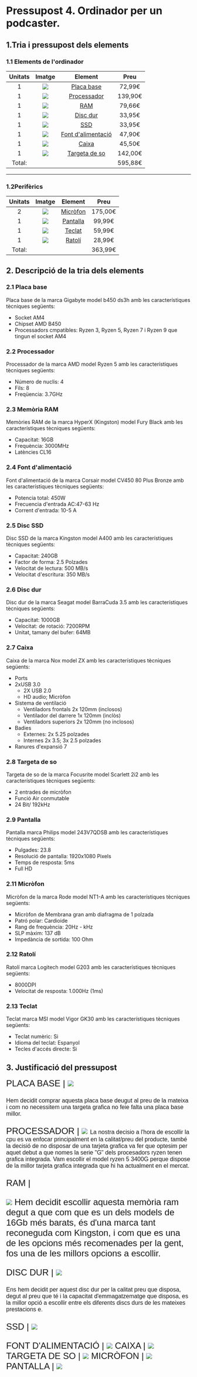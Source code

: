 # Pressupost 4. Ordinador per un podcaster.

## 1.Tria i pressupost dels elements
### 1.1 Elements de l'ordinador
|Unitats|Imatge| Element          | Preu |
|:----:|:-----:|:----------------:|:----:| 
|1|<img src="img/budget4/Placa_base.png">|[Placa base](https://www.pccomponentes.com/gigabyte-b450m-ds3h) |72,99€|
|1|<img src="img/budget4/Processador.jpg">|[Processador](https://www.pccomponentes.com/amd-ryzen-5-3400g-37ghz-box)| 139,90€|
|1|<img src="img/budget4/RAM.jpg">|[RAM](https://www.pccomponentes.com/kingston-hyperx-fury-black-16gb-ddr4-3000mhz-pc-24000-2x8gb-cl15)| 79,66€|
|1|<img src="img/budget4/discdur.png">|[Disc dur](https://www.pccomponentes.com/seagate-barracuda-35-1tb-sata3)| 33,95€| 
|1|<img src="img/budget4/SSD.png">|[SSD](https://www.pccomponentes.com/kingston-a400-ssd-240gb)| 33,95€|
|1|<img src="img/budget4/Alimentacio.jpg">|[Font d'alimentació](https://www.pccomponentes.com/corsair-cv450-cv-series-450w-80-plus-bronze)| 47,90€|
|1|<img src="img/budget4/caixa.jpg">|[Caixa](https://www.pccomponentes.com/nox-hummer-zx-usb-30) | 45,50€ | 
|1|<img src="img/budget4/tso.jpg">|[Targeta de so](https://www.amazon.es/Focusrite-AMS-SCARLETT-2I2-3G-Scarlett-2i2-3rd/dp/B07QR73T66)| 142,00€|
|Total:|||595,88€|
---

### 1.2Perifèrics
|Unitats|Imatge| Element          | Preu |
|:----:|:-----:|:----------------:|:----:|
|2|<img src="img/budget4/micro.jpg">|[Micròfon](https://www.thomann.de/es/rode_nt1a_complete_vocal_recording.htm )|175,00€ |
|1|<img src="img/budget4/pantalla.jpg">|[Pantalla]([img/](https://www.pccomponentes.com/philips-243v7qdsb-238-led-ips-fullhd))| 99,99€ |
|1|<img src="img/budget4/teclat.jpg">|[Teclat](https://www.pccomponentes.com/msi-vigor-gk30-teclado-gaming-rgb)|59,99€|
|1|<img src="img/budget4/ratoli.jpg">|[Ratolí](https://www.pccomponentes.com/logitech-g203-lightsync-2nd-gen-raton-gaming-8000dpi-rgb-negro)| 28,99€ |
|Total:|||363,99€|

<p>

## 2. Descripció de la tria dels elements

### 2.1 Placa base
Placa base de la marca Gigabyte model b450 ds3h amb les característiques tècniques següents:
- Socket AM4
- Chipset AMD B450
- Processadors cmpatibles: Ryzen 3, Ryzen 5, Ryzen 7 i Ryzen 9 que tingun el socket AM4

### 2.2 Processador
Processador de la marca AMD model Ryzen 5 amb les característiques tècniques següents:
- Número de nuclis: 4
- Fils: 8
- Freqüencia: 3.7GHz

### 2.3 Memòria RAM
Memòries RAM de la marca HyperX (Kingston) model Fury Black amb les característiques tècniques següents:
- Capacitat: 16GB
- Frequència: 3000MHz
- Latències CL16

### 2.4 Font d'alimentació
Font d'alimentació de la marca Corsair model CV450 80 Plus Bronze amb les característiques tècniques següents:
- Potencia total: 450W
- Frecuencia d'entrada AC:47-63 Hz
- Corrent d'entrada: 10-5 A 

### 2.5 Disc SSD
Disc SSD de la marca Kingston model A400 amb les característiques tècniques següents:
- Capacitat: 240GB
- Factor de forma: 2.5 Polzades
- Velocitat de lectura: 500 MB/s
- Velocitat d'escritura: 350 MB/s 

### 2.6 Disc dur
Disc dur de la marca Seagat model BarraCuda 3.5 amb les característiques tècniques següents:
- Capacitat: 1000GB
- Velocitat: de rotació: 7200RPM
- Unitat, tamany del bufer: 64MB

### 2.7 Caixa
Caixa de la marca Nox model ZX amb les característiques tècniques següents:
- Ports
- 2xUSB 3.0
  - 2X USB 2.0
  - HD audio; Micròfon
- Sistema de ventilació
  - Ventiladors frontals 2x 120mm (inclosos)
  - Ventilador del darrere 1x 120mm  (inclòs)
  - Ventiladors superiors 2x 120mm (no inclosos)  
- Badies
  - Externes: 2x 5.25 polzades
  - Internes 2x 3.5; 3x 2.5 polzades
- Ranures d'expansió 7

### 2.8 Targeta de so
Targeta de so de la marca Focusrite model Scarlett 2i2 amb les característiques tècniques següents:
- 2 entrades de micròfon
- Funció Air conmutable
- 24 Bit/ 192kHz

### 2.9 Pantalla
Pantalla marca Philips model 243V7QDSB amb les característiques tècniques següents:
- Pulgades: 23.8
- Resolució de pantalla: 1920x1080 Pixels
- Temps de resposta: 5ms
- Full HD

### 2.11 Micròfon
Micròfon de la marca Rode model NT1-A amb les característiques tècniques següents:
- Micròfon de Membrana gran amb diafragma de 1 polzada
- Patró polar: Cardioide
- Rang de frequència: 20Hz - kHz
- SLP màxim: 137 dB
- Impedància de sortida: 100 Ohm 

### 2.12 Ratolí
Ratolí marca Logitech model G203 amb les característiques tècniques següents:
- 8000DPI
- Velocitat de resposta: 1.000Hz (1ms)

### 2.13 Teclat
Teclat marca MSI model Vigor GK30 amb les característiques tècniques següents:
- Teclat numèric: Si
- Idioma del teclat: Espanyol
- Tecles d'accés directe: Si







## 3. Justificació del pressupost
<font size="5" face="Helvetica" >PLACA BASE | <img src="https://thumb.pccomponentes.com/w-530-530/articles/16/168112/a2.jpg">

<p><font size="3">
    Hem decidit comprar aquesta placa base deugut al preu de la mateixa i com no necessitem una targeta grafica no feie falta una placa base millor.
<p><p>
<p>

<font size="5" face="Helvetica" >
PROCESSADOR |
<img src="https://i.pcmag.com/imagery/reviews/07znYMniV5dM5RrnHpWQepL-11..1569632436.jpg">
<font size="3">
    La nostra decisio a l'hora de escollir la cpu es va enfocar principalment en la calitat/preu del producte, també la decisió de no disposar de una tarjeta grafica va fer que optesim per aquet debut a que nomes la serie "G" dels procesadors ryzen tenen grafica integrada. Vam escollir el model ryzen 5 3400G perque dispose de la millor tarjeta grafica integrada que hi ha actualment en el mercat.
<p>

<font size="5" face="Helvetica" >
RAM | <p><img src="https://thumb.pccomponentes.com/w-530-530/articles/23/233941/hyperx-fury-ddr4-4-kit-of-2.jpg">
    Hem decidit escollir aquesta memòria ram degut a que com que es un  dels models de 16Gb més barats, és d'una marca tant reconeguda com Kingston, i com que es una de les opcions més recomenades per la gent, fos una de les millors opcions a escollir.

<p><font size="5" face="Helvetica" >
DISC DUR | <img src="https://thumb.pccomponentes.com/w-530-530/articles/11/111412/1113.jpg">
<p><font size="3">
Ens hem decidit per aquest disc dur per la calitat preu que disposa, degut al preu que té i la capacitat d'emmagatzematge que disposa, es la millor opció a escollir entre els diferents discs durs de les mateixes prestacions e.
    
    
<p><font size="5" face="Helvetica">
SSD | <img src="https://thumb.pccomponentes.com/w-530-530/articles/12/128272/1282722.jpg">
<p><font size="3">

    

<font size="5" face="Helvetica">
FONT D'ALIMENTACIÓ | <img src="https://thumb.pccomponentes.com/w-530-530/articles/25/259732/corsair-cv450-cv-series-450w-80-plus-bronze-mejor-precio.jpg">

<font size="5" face="Helvetica">
CAIXA | 
<img src="https://thumb.pccomponentes.com/w-530-530/articles/8/87031/nox-hummer-zx-usb-3-0-4.jpg">



<font size="5" face="Helvetica">
TARGETA DE SO |
<img src= "https://images-na.ssl-images-amazon.com/images/I/71p59Gu0snL._AC_SL1500_.jpg">

<font size="5" face="Helvetica">
MICRÒFON | 
<img src= "https://images.static-thomann.de/pics/bdb/235937/11383929_800.jpg">

<font size="5" face="Helvetica">
PANTALLA |
<img src= "https://thumb.pccomponentes.com/w-530-530/articles/16/168695/2.jpg">








  
